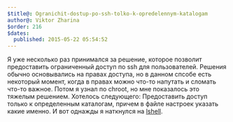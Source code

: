 ```yaml
---
$title@: Ogranichit-dostup-po-ssh-tolko-k-opredelennym-katalogam
author@: Viktor Zharina
$order: 216
$dates:
  published: 2015-05-22 05:54:52
---
```

Я уже несколько раз принимался за решение, которое позволит предоставить ограниченный доступ по ssh для пользователей. Решения обычно основывались на правах доступа, но в данном спсобе есть некоторый момент, когда в правах можно что-то напутать и сломать что-то важное. Потом я узнал по chroot, но мне показалось это тяжелым решением. Хотелось следующего: Предоставить доступ только к определенным каталогам, причем в файле настроек указать какие именно. И вот однажды я наткнулся на <a href="http://habrahabr.ru/company/centosadmin/blog/212833/" target="_blank">lshell</a>.